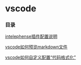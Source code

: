 # vscode



### 目录



 [intelephense插件配置说明](intelephense插件配置说明.md) 

 [vscode如何预览markdown文件](vscode如何预览markdown文件.md) 

 [vscode如何自定义配置“代码格式化”](vscode如何自定义配置“代码格式化”.md) 
